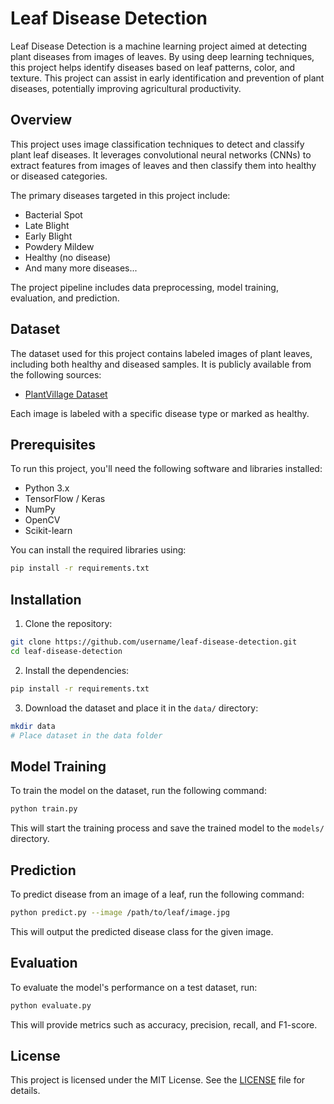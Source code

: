 # Leaf Disease Detection

Leaf Disease Detection is a machine learning project aimed at detecting plant diseases from images of leaves. By using deep learning techniques, this project helps identify diseases based on leaf patterns, color, and texture. This project can assist in early identification and prevention of plant diseases, potentially improving agricultural productivity.


## Overview

This project uses image classification techniques to detect and classify plant leaf diseases. It leverages convolutional neural networks (CNNs) to extract features from images of leaves and then classify them into healthy or diseased categories.

The primary diseases targeted in this project include:

- Bacterial Spot
- Late Blight
- Early Blight
- Powdery Mildew
- Healthy (no disease)
- And many more diseases...

The project pipeline includes data preprocessing, model training, evaluation, and prediction.

## Dataset

The dataset used for this project contains labeled images of plant leaves, including both healthy and diseased samples. It is publicly available from the following sources:

- [PlantVillage Dataset](https://www.kaggle.com/emmarex/plantdisease)
  
Each image is labeled with a specific disease type or marked as healthy.

## Prerequisites

To run this project, you'll need the following software and libraries installed:

- Python 3.x
- TensorFlow / Keras
- NumPy
- OpenCV
- Scikit-learn

You can install the required libraries using:

```bash
pip install -r requirements.txt
```

## Installation

1. Clone the repository:

```bash
git clone https://github.com/username/leaf-disease-detection.git
cd leaf-disease-detection
```

2. Install the dependencies:

```bash
pip install -r requirements.txt
```

3. Download the dataset and place it in the `data/` directory:

```bash
mkdir data
# Place dataset in the data folder
```

## Model Training

To train the model on the dataset, run the following command:

```bash
python train.py
```

This will start the training process and save the trained model to the `models/` directory.

## Prediction

To predict disease from an image of a leaf, run the following command:

```bash
python predict.py --image /path/to/leaf/image.jpg
```

This will output the predicted disease class for the given image.

## Evaluation

To evaluate the model's performance on a test dataset, run:

```bash
python evaluate.py
```

This will provide metrics such as accuracy, precision, recall, and F1-score.


## License

This project is licensed under the MIT License. See the [LICENSE](LICENSE) file for details.
